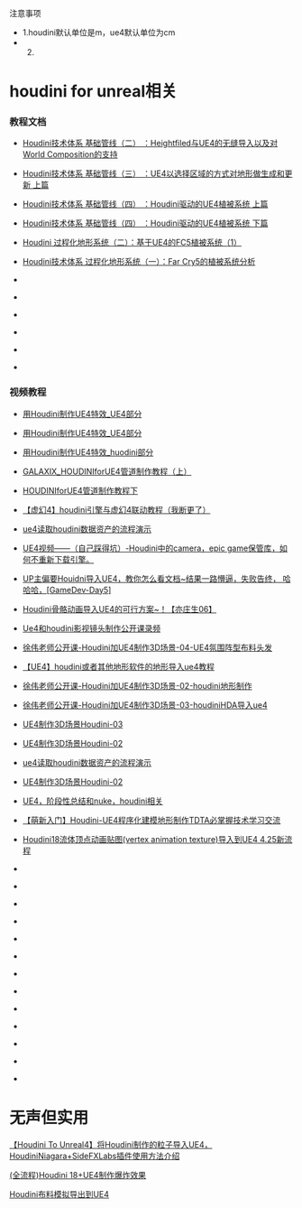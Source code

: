 注意事项
* 1.houdini默认单位是m，ue4默认单位为cm
* 2.
# houdini for unreal相关

### 教程文档

* [Houdini技术体系 基础管线（二） ：Heightfiled与UE4的无缝导入以及对World Composition的支持](https://www.cnblogs.com/TracePlus/p/9121607.html)

* [Houdini技术体系 基础管线（三） ：UE4以选择区域的方式对地形做生成和更新 上篇](https://www.cnblogs.com/TracePlus/p/9160221.html)

* [Houdini技术体系 基础管线（四） ：Houdini驱动的UE4植被系统 上篇](https://www.cnblogs.com/TracePlus/p/9239120.html)

* [Houdini技术体系 基础管线（四） ：Houdini驱动的UE4植被系统 下篇](https://www.cnblogs.com/TracePlus/p/9278096.html)

* [Houdini 过程化地形系统（二）：基于UE4的FC5植被系统（1）](https://www.cnblogs.com/TracePlus/p/9370369.html)

* [Houdini技术体系 过程化地形系统（一）：Far Cry5的植被系统分析](https://www.cnblogs.com/TracePlus/p/9202567.html)

* []()

* []()

* []()

* []()

* []()

* []()


### 视频教程

* [用Houdini制作UE4特效_UE4部分](https://www.bilibili.com/video/av69186014/)



* [用Houdini制作UE4特效_UE4部分](https://www.bilibili.com/video/BV1PJ411M74e)

* [用Houdini制作UE4特效_huodini部分](https://www.bilibili.com/video/BV1DJ411T7WV)

* [GALAXIX_HOUDINIforUE4管道制作教程（上）](https://www.bilibili.com/video/BV1nE411e7vN)

* [HOUDINIforUE4管道制作教程下](https://www.bilibili.com/video/BV1yJ411S7uf)

* [【虚幻4】houdini引擎与虚幻4联动教程（我断更了‎）](https://www.bilibili.com/video/BV1q4411P7Cp)

* [ue4读取houdini数据资产的流程演示](https://www.bilibili.com/video/BV1HA411q7PY)

* [UE4视频——（自己踩得坑）-Houdini中的camera，epic game保管库，如何不重新下载引擎。](https://www.bilibili.com/video/BV1x5411W7M3)

* [UP主偏要Houidni导入UE4，教你怎么看文档~结果一路懵逼，失败告终， 哈哈哈，[GameDev-Day5]](https://www.bilibili.com/video/BV1ut411x73v)

* [Houdini骨骼动画导入UE4的可行方案~！【亦庄生06】](https://www.bilibili.com/video/BV1Qt411W7n9)

* [Ue4和houdini影视镜头制作公开课录频](https://www.bilibili.com/video/BV1m54y1B7k5)

* [徐伟老师公开课-Houdini加UE4制作3D场景-04-UE4氛围阵型布料头发](https://www.bilibili.com/video/BV1i54y1v7fo)

* [【UE4】houdini或者其他地形软件的地形导入ue4教程](https://www.bilibili.com/video/BV1hJ411j74C)

* [徐伟老师公开课-Houdini加UE4制作3D场景-02-houdini地形制作](https://www.bilibili.com/video/BV1fp4y1i7Pi)

* [徐伟老师公开课-Houdini加UE4制作3D场景-03-houdiniHDA导入ue4](https://www.bilibili.com/video/BV1rK4y1e7pf)

* [UE4制作3D场景Houdini-03](https://www.bilibili.com/video/BV1T54y1B7Sv)

* [UE4制作3D场景Houdini-02](https://www.bilibili.com/video/BV1Tp4y1S7KS)

* [ue4读取houdini数据资产的流程演示](https://www.bilibili.com/video/BV1HA411q7PY)

* [UE4制作3D场景Houdini-02](https://www.bilibili.com/video/BV1oA411e7T1)

* [UE4，阶段性总结和nuke，houdini相关](https://www.bilibili.com/video/BV1aD4y1S7EY)

* [【萌新入门】Houdini-UE4程序化建模地形制作TDTA必掌握技术学习交流](https://www.bilibili.com/video/BV1kJ411p74S)

* [Houdini18流体顶点动画贴图(vertex animation texture)导入到UE4 4.25新流程](https://www.bilibili.com/video/BV1Gf4y197eG)

* []()

* []()

* []()

* []()

* []()

* []()

* []()

* []()

* []()

* []()

* []()

* []()

* []()

# 无声但实用

[【Houdini To Unreal4】将Houdini制作的粒子导入UE4，HoudiniNiagara+SideFXLabs插件使用方法介绍](https://www.bilibili.com/video/BV1bK411W787)

[(全流程)Houdini 18+UE4制作爆炸效果](https://www.bilibili.com/video/BV1sV41167Fo)

[Houdini布料模拟导出到UE4](https://www.bilibili.com/video/BV1EQ4y1M7gX)
